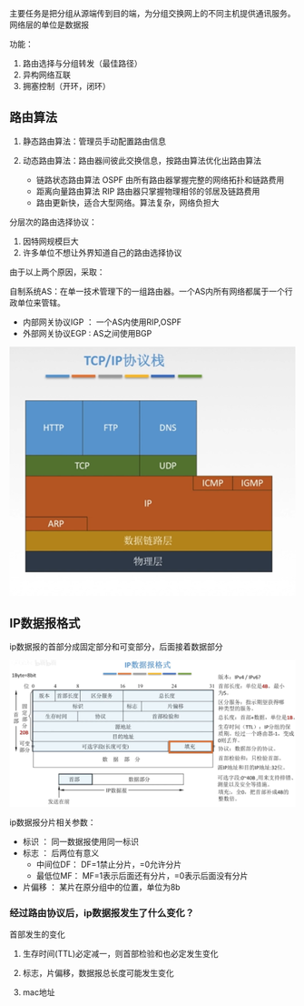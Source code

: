 主要任务是把分组从源端传到目的端，为分组交换网上的不同主机提供通讯服务。网络层的单位是数据报

功能：
1. 路由选择与分组转发（最佳路径）
2. 异构网络互联
3. 拥塞控制（开环，闭环）

## 路由算法
1. 静态路由算法：管理员手动配置路由信息

2. 动态路由算法：路由器间彼此交换信息，按路由算法优化出路由算法
    * 链路状态路由算法 OSPF 由所有路由器掌握完整的网络拓扑和链路费用
    * 距离向量路由算法 RIP 路由器只掌握物理相邻的邻居及链路费用
    * 路由更新快，适合大型网络。算法复杂，网络负担大
    
分层次的路由选择协议：
1. 因特网规模巨大
2. 许多单位不想让外界知道自己的路由选择协议

由于以上两个原因，采取：

自制系统AS：在单一技术管理下的一组路由器。一个AS内所有网络都属于一个行政单位来管辖。

* 内部网关协议IGP ： 一个AS内使用RIP,OSPF
* 外部网关协议EGP : AS之间使用BGP

![img.png](tcpip.png)

## IP数据报格式

ip数据报的首部分成固定部分和可变部分，后面接着数据部分

![img.png](ipshuju.png)

ip数据报分片相关参数：
* 标识 ： 同一数据报使用同一标识
* 标志 ： 后两位有意义
  * 中间位DF： DF=1禁止分片，=0允许分片
  * 最低位MF： MF=1表示后面还有分片，=0表示后面没有分片  
* 片偏移 ： 某片在原分组中的位置，单位为8b

### 经过路由协议后，ip数据报发生了什么变化？
首部发生的变化
1. 生存时间(TTL)必定减一，则首部检验和也必定发生变化
2. 标志，片偏移，数据报总长度可能发生变化
   
1. mac地址







